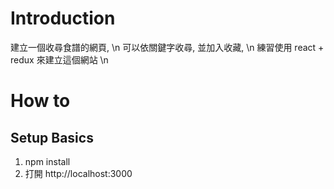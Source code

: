 # Introduction
 建立一個收尋食譜的網頁, \n
 可以依關鍵字收尋, 並加入收藏, \n
 練習使用 react + redux 來建立這個網站 \n 

# How to

## Setup Basics

1. npm install
2. 打開 http://localhost:3000


